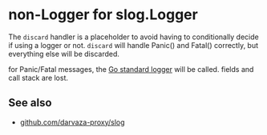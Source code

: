 # non-Logger for slog.Logger

The `discard` handler is a placeholder to avoid having to conditionally decide if using a logger
or not. `discard` will handle Panic() and Fatal() correctly, but everything else will be discarded.

for Panic/Fatal messages, the [Go standard logger](https://pkg.go.dev/log#Output) will be called. fields and call stack are lost.

## See also

* [github.com/darvaza-proxy/slog](https://pkg.go.dev/github.com/darvaza-proxy/slog)
